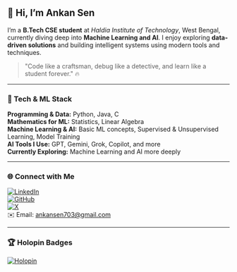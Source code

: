 ## 👋 Hi, I’m Ankan Sen

I’m a **B.Tech CSE student** at *Haldia Institute of Technology*, West Bengal, currently diving deep into **Machine Learning and AI**. I enjoy exploring **data-driven solutions** and building intelligent systems using modern tools and techniques.  

> "Code like a craftsman, debug like a detective, and learn like a student forever." 🔥

---

### 🔧 Tech & ML Stack  

**Programming & Data:** Python, Java, C  
**Mathematics for ML:** Statistics, Linear Algebra  
**Machine Learning & AI:** Basic ML concepts, Supervised & Unsupervised Learning, Model Training  
**AI Tools I Use:** GPT, Gemini, Grok, Copilot, and more  
**Currently Exploring:** Machine Learning and AI more deeply

---

### 🌐 Connect with Me  

[![LinkedIn](https://img.shields.io/badge/LinkedIn-0A66C2?style=for-the-badge&logo=linkedin&logoColor=white)](https://www.linkedin.com/in/ankan-sen-2725b9325)  
[![GitHub](https://img.shields.io/badge/GitHub-181717?style=for-the-badge&logo=github&logoColor=white)](https://github.com/AnkanXcoder)  
[![X](https://img.shields.io/badge/X-1DA1F2?style=for-the-badge&logo=x&logoColor=white)](https://x.com/ankansen10906)  
✉️ Email: ankansen703@gmail.com  

---

### 🏆 Holopin Badges  

[![Holopin](https://holopin.me/ankanxcoder)](https://holopin.io/@ankanxcoder)
